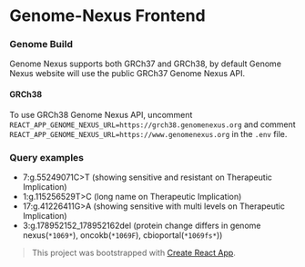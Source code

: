 # Genome-Nexus Frontend

### Genome Build
Genome Nexus supports both GRCh37 and GRCh38, by default Genome Nexus website will use the public GRCh37 Genome Nexus API.

#### GRCh38
To use GRCh38 Genome Nexus API, uncomment `REACT_APP_GENOME_NEXUS_URL=https://grch38.genomenexus.org` and comment `REACT_APP_GENOME_NEXUS_URL=https://www.genomenexus.org` in the `.env` file.

### Query examples
- 7:g.55249071C>T (showing sensitive and resistant on Therapeutic Implication)
- 1:g.115256529T>C (long name on Therapeutic Implication)  
- 17:g.41226411G>A (showing sensitive with multi levels on Therapeutic Implication)
- 3:g.178952152_178952162del (protein change differs in genome nexus(`*1069*`), oncokb(`*1069F`), cbioportal(`*1069fs*`))

> This project was bootstrapped with [Create React App](https://github.com/facebook/create-react-app).